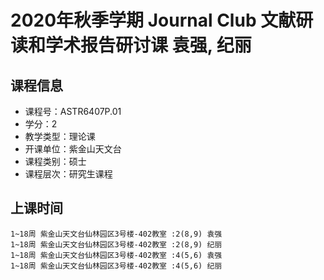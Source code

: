 # 2020年秋季学期 Journal Club 文献研读和学术报告研讨课 袁强, 纪丽






## 课程信息

- 课程号：ASTR6407P.01
- 学分：2
- 教学类型：理论课
- 开课单位：紫金山天文台
- 课程类别：硕士
- 课程层次：研究生课程

## 上课时间

```
1~18周 紫金山天文台仙林园区3号楼-402教室 :2(8,9) 袁强
1~18周 紫金山天文台仙林园区3号楼-402教室 :2(8,9) 纪丽
1~18周 紫金山天文台仙林园区3号楼-402教室 :4(5,6) 袁强
1~18周 紫金山天文台仙林园区3号楼-402教室 :4(5,6) 纪丽
```


